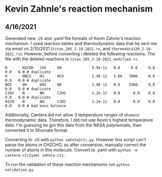 # Kevin Zahnle's reaction mechanism

## 4/16/2021
Generated new .cti and .yaml file formats of Kevin Zahnle's reaction mechanism. I used reaction tables and thermodynamic data that he sent me via email on 2/10/2021 (`titan_205_2-10-2021.rx`, and `thermodata120_2-10-2021.rx`). However, before converting i deleted the following reactions. The file with the deleted reactions is `titan_205_2-10-2021_modified.rx`.
```
H       H2COH   CH3     OH              5.0e-11   0.0     0.0     0.0       0.0   0.0 # duplicate
H       HNCO    H2      NCO             1.9E-12   1.66   7000.    0.0       0.0   0.0 # duplicate
NO2     OH      HO2     NO              3.0E-11   0.0    3360.    0.0       0.0   0.0 # duplicate
C2H3    N       NH      C2H2            1.2e-11   0.0      0.0    0.0       0.0   0.0 # duplicate  
H2CN    N       NH      C2H2            1.2e-11   0.0      0.0    0.0       0.0   0.0 # bad mass balance
```

Additionally, Cantera did not allow 3 temperature ranges of `Shomate` thermodynamic data. Therefore, I did not use Kevin's highest temperature data. I'm guessing he got this data from the NASA polynomials, then converted it to Shomate format.

Converting to .cti with `python zahnle2cti.py`. However this script can't parse the atoms in CH2CHO, so after conversion, manually correct the number of atoms in this molecule. Convert to .yaml with `python -m cantera.cti2yaml zahnle.cti`.

To run the validation of these reaction mechanisms run `python validation.py`.